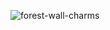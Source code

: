 ![forest-wall-charms](https://user-images.githubusercontent.com/118710/187502471-50a4119b-c325-49d7-a659-644936f72047.png) <a rel="me" href="https://hachyderm.io/@shmup" style="display: none;"></a>
